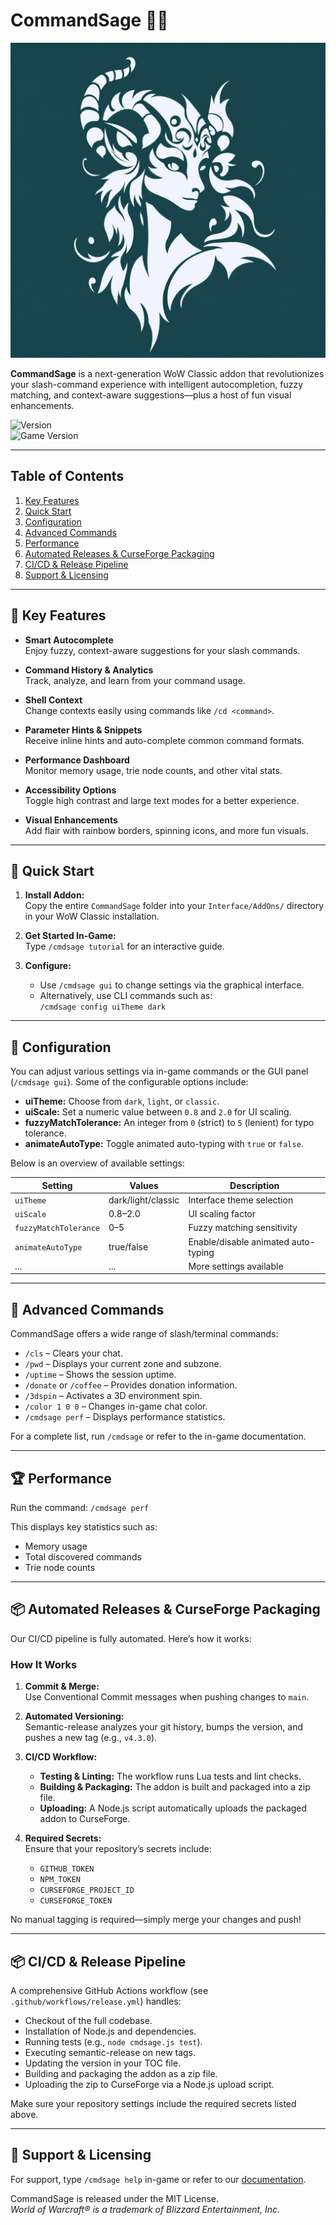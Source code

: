 # CommandSage 🚀✨

![CommandSage Logo](Assets/Logo_1024_1024.png)

**CommandSage** is a next-generation WoW Classic addon that revolutionizes your slash-command experience with
intelligent autocompletion, fuzzy matching, and context-aware suggestions—plus a host of fun visual enhancements.

![Version](https://img.shields.io/badge/Version-4.3-blue)  
![Game Version](https://img.shields.io/badge/WoW-Classic%2011.4.0-yellow)

---

## Table of Contents

1. [Key Features](#key-features)
2. [Quick Start](#quick-start)
3. [Configuration](#configuration)
4. [Advanced Commands](#advanced-commands)
5. [Performance](#performance)
6. [Automated Releases & CurseForge Packaging](#automated-releases--curseforge-packaging)
7. [CI/CD & Release Pipeline](#cicd--release-pipeline)
8. [Support & Licensing](#support--licensing)

---

## 🌟 Key Features

- **Smart Autocomplete**  
  Enjoy fuzzy, context-aware suggestions for your slash commands.

- **Command History & Analytics**  
  Track, analyze, and learn from your command usage.

- **Shell Context**  
  Change contexts easily using commands like `/cd <command>`.

- **Parameter Hints & Snippets**  
  Receive inline hints and auto-complete common command formats.

- **Performance Dashboard**  
  Monitor memory usage, trie node counts, and other vital stats.

- **Accessibility Options**  
  Toggle high contrast and large text modes for a better experience.

- **Visual Enhancements**  
  Add flair with rainbow borders, spinning icons, and more fun visuals.

---

## 🚀 Quick Start

1. **Install Addon:**  
   Copy the entire `CommandSage` folder into your `Interface/AddOns/` directory in your WoW Classic installation.

2. **Get Started In-Game:**  
   Type `/cmdsage tutorial` for an interactive guide.

3. **Configure:**
    - Use `/cmdsage gui` to change settings via the graphical interface.
    - Alternatively, use CLI commands such as:  
      `/cmdsage config uiTheme dark`

---

## 🔧 Configuration

You can adjust various settings via in-game commands or the GUI panel (`/cmdsage gui`). Some of the configurable options
include:

- **uiTheme:** Choose from `dark`, `light`, or `classic`.
- **uiScale:** Set a numeric value between `0.8` and `2.0` for UI scaling.
- **fuzzyMatchTolerance:** An integer from `0` (strict) to `5` (lenient) for typo tolerance.
- **animateAutoType:** Toggle animated auto-typing with `true` or `false`.

Below is an overview of available settings:

| Setting               | Values             | Description                         |
|-----------------------|--------------------|-------------------------------------|
| `uiTheme`             | dark/light/classic | Interface theme selection           |
| `uiScale`             | 0.8–2.0            | UI scaling factor                   |
| `fuzzyMatchTolerance` | 0–5                | Fuzzy matching sensitivity          |
| `animateAutoType`     | true/false         | Enable/disable animated auto-typing |
| ...                   | ...                | More settings available             |

---

## 🔮 Advanced Commands

CommandSage offers a wide range of slash/terminal commands:

- `/cls` – Clears your chat.
- `/pwd` – Displays your current zone and subzone.
- `/uptime` – Shows the session uptime.
- `/donate` or `/coffee` – Provides donation information.
- `/3dspin` – Activates a 3D environment spin.
- `/color 1 0 0` – Changes in-game chat color.
- `/cmdsage perf` – Displays performance statistics.

For a complete list, run `/cmdsage` or refer to the in-game documentation.

---

## 🏆 Performance

Run the command:
`/cmdsage perf`

This displays key statistics such as:

- Memory usage
- Total discovered commands
- Trie node counts

---

## 📦 Automated Releases & CurseForge Packaging

Our CI/CD pipeline is fully automated. Here’s how it works:

### How It Works

1. **Commit & Merge:**  
   Use Conventional Commit messages when pushing changes to `main`.

2. **Automated Versioning:**  
   Semantic-release analyzes your git history, bumps the version, and pushes a new tag (e.g., `v4.3.0`).

3. **CI/CD Workflow:**
    - **Testing & Linting:** The workflow runs Lua tests and lint checks.
    - **Building & Packaging:** The addon is built and packaged into a zip file.
    - **Uploading:** A Node.js script automatically uploads the packaged addon to CurseForge.

4. **Required Secrets:**  
   Ensure that your repository’s secrets include:
    - `GITHUB_TOKEN`
    - `NPM_TOKEN`
    - `CURSEFORGE_PROJECT_ID`
    - `CURSEFORGE_TOKEN`

No manual tagging is required—simply merge your changes and push!

---

## 📦 CI/CD & Release Pipeline

A comprehensive GitHub Actions workflow (see `.github/workflows/release.yml`) handles:

- Checkout of the full codebase.
- Installation of Node.js and dependencies.
- Running tests (e.g., `node cmdsage.js test`).
- Executing semantic-release on new tags.
- Updating the version in your TOC file.
- Building and packaging the addon as a zip file.
- Uploading the zip to CurseForge via a Node.js upload script.

Make sure your repository settings include the required secrets listed above.

---

## 🙏 Support & Licensing

For support, type `/cmdsage help` in-game or refer to our [documentation](#).

CommandSage is released under the MIT License.  
*World of Warcraft® is a trademark of Blizzard Entertainment, Inc.*
